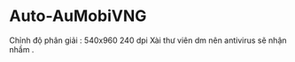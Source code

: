 # Auto-AuMobiVNG
Chỉnh độ phân giải : 540x960 240 dpi
Xài thư viên dm nên antivirus sẽ nhận nhầm . 
